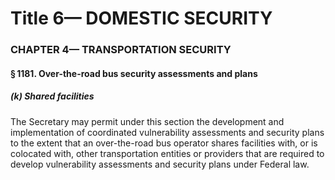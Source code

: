
# Title 6— DOMESTIC SECURITY
### CHAPTER 4— TRANSPORTATION SECURITY
#### § 1181. Over-the-road bus security assessments and plans
##### (k) Shared facilities

The Secretary may permit under this section the development and implementation of coordinated vulnerability assessments and security plans to the extent that an over-the-road bus operator shares facilities with, or is colocated with, other transportation entities or providers that are required to develop vulnerability assessments and security plans under Federal law.
